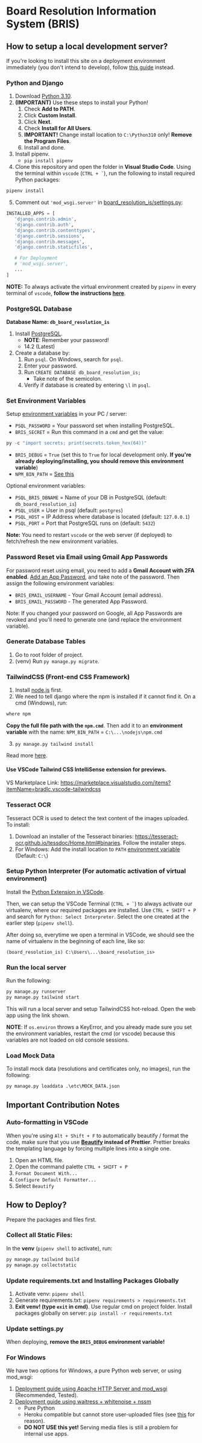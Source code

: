 # Board Resolution Information System (BRIS)

## How to setup a local development server?

If you're looking to install this site on a deployment environment immediately (you don't intend to develop), follow [this guide](docs/README_DEPLOY.md) instead.

### Python and Django
1. Download [Python 3.10](https://www.python.org/downloads/).
2. **(IMPORTANT)** Use these steps to install your Python!
   1. Check **Add to PATH**.
   2. Click **Custom Install**.
   3. Click **Next**.
   4. Check **Install for All Users**.
   5. **IMPORTANT!** Change install location to `C:\Python310` only! **Remove the Program Files**.
   6. Install and done.
3. Install pipenv.
   - `pip install pipenv`
4. Clone this repository and open the folder in **Visual Studio Code**. Using the terminal within `vscode` (`` CTRL + ` ``), run the following to install required Python packages:
```bat
pipenv install
```
5. Comment out `'mod_wsgi.server'` in [board_resolution_is/settings.py](board_resolution_is/settings.py):
```py
INSTALLED_APPS = [
   'django.contrib.admin',
   'django.contrib.auth',
   'django.contrib.contenttypes',
   'django.contrib.sessions',
   'django.contrib.messages',
   'django.contrib.staticfiles',

   # For Deployment
   # 'mod_wsgi.server',
   ...
]
```

**NOTE:** To always activate the virtual environment created by `pipenv` in every terminal of `vscode`, **follow the instructions [here](#setup-python-interpreter-for-automatic-activation-of-virtual-environment)**.

### PostgreSQL Database
**Database Name: `db_board_resolution_is`**

1. Install [PostgreSQL](https://www.postgresql.org/download/).
   - **NOTE**: Remember your password!
   - 14.2 (Latest)
2. Create a database by:
   1. Run `psql`. On Windows, search for `psql`.
   2. Enter your password.
   3. Run `CREATE DATABASE db_board_resolution_is;`
      - Take note of the semicolon.
   4. Verify if database is created by entering `\l` in `psql`.

### Set Environment Variables
Setup [environment variables](https://www.computerhope.com/issues/ch000549.htm) in your PC / server:
- `PSQL_PASSWORD` = Your password set when installing PostgreSQL.
- `BRIS_SECRET` = Run this command in a `cmd` and get the value: 
```py
py -c "import secrets; print(secrets.token_hex(64))"
```
- `BRIS_DEBUG` = `True` (set this to `True` for local development only. **If you're already deploying/installing, you should remove this environment variable**)
- `NPM_BIN_PATH` = [See this](#tailwindcss-front-end-css-framework)

Optional environment variables:
- `PSQL_BRIS_DBNAME` = Name of your DB in PostgreSQL (default: `db_board_resolution_is`)
- `PSQL_USER` = User in psql (default: `postgres`)
- `PSQL_HOST` = IP Address where database is located (default: `127.0.0.1`)
- `PSQL_PORT` = Port that PostgreSQL runs on (default: `5432`)

**Note:** You need to restart `vscode` or the web server (if deployed) to fetch/refresh the new environment variables.

### Password Reset via Email using Gmail App Passwords

For password reset using email, you need to add a **Gmail Account with 2FA enabled**. [Add an App Password](https://support.google.com/accounts/answer/185833?hl=en), and take note of the password. Then assign the following environment variables:
- `BRIS_EMAIL_USERNAME` - Your Gmail Account (email address).
- `BRIS_EMAIL_PASSWORD` - The generated App Password.

Note: If you changed your password on Google, all App Passwords are revoked and you'll need to generate one (and replace the environment variable).

### Generate Database Tables
1. Go to root folder of project.
2. (venv) Run `py manage.py migrate`.

### TailwindCSS (Front-end CSS Framework)

1. Install [node.js](https://nodejs.org/en/download/) first.
2. We need to tell django where the npm is installed if it cannot find it. On a cmd (Windows), run:

```bat
where npm
```

**Copy the full file path with the `npm.cmd`**. Then add it to an **environment variable** with the name:
`NPM_BIN_PATH` = `C:\...\nodejs\npm.cmd`

3. `py manage.py tailwind install`

Read more [here](https://django-tailwind.readthedocs.io/en/latest/installation.html#configuration-of-the-path-to-the-npm-executable).

#### Use VSCode Tailwind CSS IntelliSense extension for previews.

VS Marketplace Link: https://marketplace.visualstudio.com/items?itemName=bradlc.vscode-tailwindcss

### Tesseract OCR

Tesseract OCR is used to detect the text content of the images uploaded. To install:

1. Download an installer of the Tesseract binaries: https://tesseract-ocr.github.io/tessdoc/Home.html#binaries. Follow the installer steps.
2. For Windows: Add the install location to `PATH` [environment variable](#set-environment-variables) (Default: `C:\`)

### Setup Python Interpreter (For automatic activation of virtual environment)
Install the [Python Extension in VSCode](https://marketplace.visualstudio.com/items?itemName=ms-python.python).

Then, we can setup the VSCode Terminal (`` CTRL + ` ``) to always activate our virtualenv, where our required packages are installed. Use `CTRL + SHIFT + P` and search for `Python: Select Interpreter`. Select the one created at the earlier step (`pipenv shell`).

After doing so, everytime we open a terminal in VSCode, we should see the name of virtualenv in the beginning of each line, like so:

`(board_resolution_is) C:\Users\...\board_resolution_is>`

### Run the local server

Run the following:
```bat
py manage.py runserver
py manage.py tailwind start
```

This will run a local server and setup TailwindCSS hot-reload. Open the web app using the link shown.

**NOTE**: If `os.environ` throws a KeyError, and you already made sure you set the environment variables, restart the cmd (or vscode) because this variables are not loaded on old console sessions.

### Load Mock Data
To install mock data (resolutions and certificates only, no images), run the following:
```py
py manage.py loaddata .\etc\MOCK_DATA.json
```

## Important Contribution Notes

### Auto-formatting in VSCode

When you're using `Alt + Shift + F` to automatically beautify / format the code, make sure that you use **[Beautify](https://marketplace.visualstudio.com/items?itemName=HookyQR.beautify) instead of Prettier**. Prettier breaks the templating language by forcing multiple lines into a single one.

1. Open an HTML file.
2. Open the command palette `CTRL + SHIFT + P`
3. `Format Document With...`
4. `Configure Default Formatter...` 
5. Select `Beautify`

## How to Deploy?

Prepare the packages and files first.

### Collect all Static Files:
In the **venv** (`pipenv shell` to activate), run:
```bat
py manage.py tailwind build
py manage.py collectstatic
```

### Update requirements.txt and Installing Packages Globally
1. Activate venv: `pipenv shell`
2. Generate requirements.txt: `pipenv requirements > requirements.txt`
3. **Exit venv! (type `exit` in cmd)**. Use regular cmd on project folder. Install packages globally on server: `pip install -r requirements.txt`

### Update settings.py

When deploying, **remove the `BRIS_DEBUG` environment variable!**

### For Windows
We have two options for Windows, a pure Python web server, or using mod_wsgi:
1. [Deployment guide using Apache HTTP Server and mod_wsgi](/docs/deploy_windows_apache.md) (Recommended, Tested).
2. [Deployment guide using waitress + whitenoise + nssm](/docs/deploy_windows_waitress.md)
   - Pure Python
   - Heroku compatible but cannot store user-uploaded files (see [this](https://help.heroku.com/K1PPS2WM/why-are-my-file-uploads-missing-deleted) for reason).
   - **DO NOT USE this yet!** Serving media files is still a problem for internal use apps.
